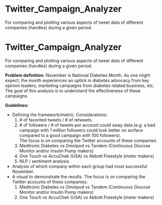 # Twitter_Campaign_Analyzer
For comparing and plotting various aspects of tweet data of different companies (handles) during a given period.

# Twitter_Campaign_Analyzer
For comparing and plotting various aspects of tweet data of different companies (handles) during a given period.

**Problem definition:**
November is National Diabetes Month. As one might expect, the month experiences an uptick in diabetes advocacy from key opinion leaders, marketing campaigns from diabetes related business, etc. The goal of this analysis is to understand the effectiveness of these campaigns.

**Guidelines:**  
* Defining the framework/metric. Considerations:  
  1. \# of favorited tweets / # of retweets.<br />
  2. \# of followers / # of tweets per account could sway data (e.g. a bad campaign with 1 million followers could look better on surface compared to a good campaign with 100 followers).<br />The focus is on comparing the Twitter accounts of these companies:  
  1. Medtronic Diabetes vs Omnipod vs Tandem (Continuous Glucose Monitor and/or Insulin Pump makers)
  2. One Touch vs AccuChek (USA) vs Abbott Freestyle (meter makers)
  3. NLP / sentiment analysis.<br />
* Analysis of which company within each group had most successful November.<br />
* A visual to demonstrate the results.  The focus is on comparing the Twitter accounts of these companies:  
  1. Medtronic Diabetes vs Omnipod vs Tandem (Continuous Glucose Monitor and/or Insulin Pump makers)
  2. One Touch vs AccuChek (USA) vs Abbott Freestyle (meter makers)


